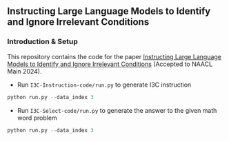## Instructing Large Language Models to Identify and Ignore Irrelevant Conditions

### Introduction & Setup

This repository contains the code for the paper [Instructing Large Language Models to Identify and Ignore Irrelevant Conditions]() (Accepted to NAACL Main 2024).

 - Run `I3C-Instruction-code/run.py` to generate I3C instruction

```python
python run.py --data_index 3
```

 - Run `I3C-Select-code/run.py` to generate the answer to the given math word problem

```python
python run.py --data_index 3
```

